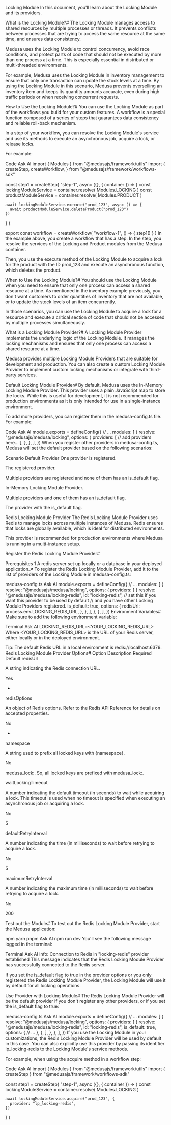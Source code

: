 Locking Module
In this document, you'll learn about the Locking Module and its providers.

What is the Locking Module?#
The Locking Module manages access to shared resources by multiple processes or threads. It prevents conflicts between processes that are trying to access the same resource at the same time, and ensures data consistency.

Medusa uses the Locking Module to control concurrency, avoid race conditions, and protect parts of code that should not be executed by more than one process at a time. This is especially essential in distributed or multi-threaded environments.

For example, Medusa uses the Locking Module in inventory management to ensure that only one transaction can update the stock levels at a time. By using the Locking Module in this scenario, Medusa prevents overselling an inventory item and keeps its quantity amounts accurate, even during high traffic periods or when receiving concurrent requests.

How to Use the Locking Module?#
You can use the Locking Module as part of the workflows you build for your custom features. A workflow is a special function composed of a series of steps that guarantees data consistency and reliable roll-back mechanism.

In a step of your workflow, you can resolve the Locking Module's service and use its methods to execute an asynchronous job, acquire a lock, or release locks.

For example:

Code
Ask AI
import { Modules } from "@medusajs/framework/utils"
import { 
  createStep,
  createWorkflow,
} from "@medusajs/framework/workflows-sdk"

const step1 = createStep(
  "step-1",
  async ({}, { container }) => {
    const lockingModuleService = container.resolve(
      Modules.LOCKING
    )
    const productModuleService = container.resolve(
      Modules.PRODUCT
    )

    await lockingModuleService.execute("prod_123", async () => {
      await productModuleService.deleteProduct("prod_123")
    })
  } 
)

export const workflow = createWorkflow(
  "workflow-1",
  () => {
    step1()
  }
)
In the example above, you create a workflow that has a step. In the step, you resolve the services of the Locking and Product modules from the Medusa container.

Then, you use the execute method of the Locking Module to acquire a lock for the product with the ID prod_123 and execute an asynchronous function, which deletes the product.

When to Use the Locking Module?#
You should use the Locking Module when you need to ensure that only one process can access a shared resource at a time. As mentioned in the inventory example previously, you don't want customers to order quantities of inventory that are not available, or to update the stock levels of an item concurrently.

In those scenarios, you can use the Locking Module to acquire a lock for a resource and execute a critical section of code that should not be accessed by multiple processes simultaneously.

What is a Locking Module Provider?#
A Locking Module Provider implements the underlying logic of the Locking Module. It manages the locking mechanisms and ensures that only one process can access a shared resource at a time.

Medusa provides multiple Locking Module Providers that are suitable for development and production. You can also create a custom Locking Module Provider to implement custom locking mechanisms or integrate with third-party services.

Default Locking Module Provider#
By default, Medusa uses the In-Memory Locking Module Provider. This provider uses a plain JavaScript map to store the locks. While this is useful for development, it is not recommended for production environments as it is only intended for use in a single-instance environment.

To add more providers, you can register them in the medusa-config.ts file. For example:

Code
Ask AI
module.exports = defineConfig({
  // ...
  modules: [
    {
      resolve: "@medusajs/medusa/locking",
      options: {
        providers: [
          // add providers here...
        ],
      },
    },
  ],
})
When you register other providers in medusa-config.ts, Medusa will set the default provider based on the following scenarios:

Scenario	Default Provider
One provider is registered.

The registered provider.

Multiple providers are registered and none of them has an is_default flag.

In-Memory Locking Module Provider.

Multiple providers and one of them has an is_default flag.

The provider with the is_default flag.










Redis Locking Module Provider
The Redis Locking Module Provider uses Redis to manage locks across multiple instances of Medusa. Redis ensures that locks are globally available, which is ideal for distributed environments.

This provider is recommended for production environments where Medusa is running in a multi-instance setup.

Register the Redis Locking Module Provider#

Prerequisites
1
A redis server set up locally or a database in your deployed application.↗
To register the Redis Locking Module Provider, add it to the list of providers of the Locking Module in medusa-config.ts:

medusa-config.ts
Ask AI
module.exports = defineConfig({
  // ...
  modules: [
    {
      resolve: "@medusajs/medusa/locking",
      options: {
        providers: [
          {
            resolve: "@medusajs/medusa/locking-redis",
            id: "locking-redis",
            // set this if you want this provider to be used by default
            // and you have other Locking Module Providers registered.
            is_default: true,
            options: {
              redisUrl: process.env.LOCKING_REDIS_URL,
            },
          },
        ],
      },
    },
  ],
})
Environment Variables#
Make sure to add the following environment variable:

Terminal
Ask AI
LOCKING_REDIS_URL=<YOUR_LOCKING_REDIS_URL>
Where <YOUR_LOCKING_REDIS_URL> is the URL of your Redis server, either locally or in the deployed environment.

Tip: The default Redis URL in a local environment is redis://localhost:6379.
Redis Locking Module Provider Options#
Option	Description	Required	Default
redisUrl

A string indicating the Redis connection URL.

Yes

-

redisOptions

An object of Redis options. Refer to the Redis API Reference for details on accepted properties.

No

-

namespace

A string used to prefix all locked keys with {namespace}.

No

medusa_lock:. So, all locked keys are prefixed with medusa_lock:.

waitLockingTimeout

A number indicating the default timeout (in seconds) to wait while acquiring a lock. This timeout is used when no timeout is specified when executing an asynchronous job or acquiring a lock.

No

5

defaultRetryInterval

A number indicating the time (in milliseconds) to wait before retrying to acquire a lock.

No

5

maximumRetryInterval

A number indicating the maximum time (in milliseconds) to wait before retrying to acquire a lock.

No

200

Test out the Module#
To test out the Redis Locking Module Provider, start the Medusa application:

npm
yarn
pnpm
Ask AI
npm run dev
You'll see the following message logged in the terminal:

Terminal
Ask AI
info:    Connection to Redis in "locking-redis" provider established
This message indicates that the Redis Locking Module Provider has successfully connected to the Redis server.

If you set the is_default flag to true in the provider options or you only registered the Redis Locking Module Provider, the Locking Module will use it by default for all locking operations.

Use Provider with Locking Module#
The Redis Locking Module Provider will be the default provider if you don't register any other providers, or if you set the is_default flag to true:

medusa-config.ts
Ask AI
module.exports = defineConfig({
  // ...
  modules: [
    {
      resolve: "@medusajs/medusa/locking",
      options: {
        providers: [
          {
            resolve: "@medusajs/medusa/locking-redis",
            id: "locking-redis",
            is_default: true,
            options: {
              // ...
            },
          },
        ],
      },
    },
  ],
})
If you use the Locking Module in your customizations, the Redis Locking Module Provider will be used by default in this case. You can also explicitly use this provider by passing its identifier lp_locking-redis to the Locking Module's service methods.

For example, when using the acquire method in a workflow step:

Code
Ask AI
import { Modules } from "@medusajs/framework/utils"
import { createStep } from "@medusajs/framework/workflows-sdk"

const step1 = createStep(
  "step-1",
  async ({}, { container }) => {
    const lockingModuleService = container.resolve(
      Modules.LOCKING
    )

    await lockingModuleService.acquire("prod_123", {
      provider: "lp_locking-redis",
    })
  } 
)
